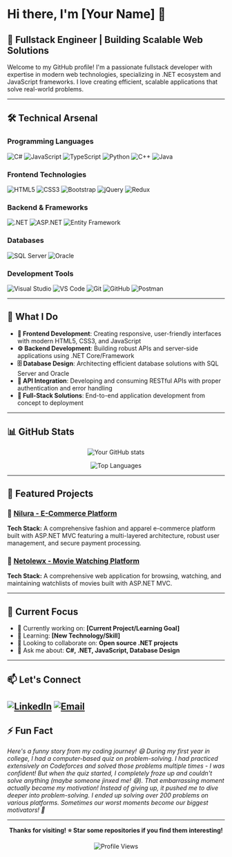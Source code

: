 # Hi there, I'm [Your Name] 👋

## 🚀 Fullstack Engineer | Building Scalable Web Solutions

Welcome to my GitHub profile! I'm a passionate fullstack developer with expertise in modern web technologies, specializing in .NET ecosystem and JavaScript frameworks. I love creating efficient, scalable applications that solve real-world problems.

---

## 🛠️ Technical Arsenal

### **Programming Languages**
![C#](https://img.shields.io/badge/C%23-239120?style=for-the-badge&logo=c-sharp&logoColor=white)
![JavaScript](https://img.shields.io/badge/JavaScript-F7DF1E?style=for-the-badge&logo=javascript&logoColor=black)
![TypeScript](https://img.shields.io/badge/TypeScript-007ACC?style=for-the-badge&logo=typescript&logoColor=white)
![Python](https://img.shields.io/badge/Python-3776AB?style=for-the-badge&logo=python&logoColor=white)
![C++](https://img.shields.io/badge/C++-00599C?style=for-the-badge&logo=c%2B%2B&logoColor=white)
![Java](https://img.shields.io/badge/Java-ED8B00?style=for-the-badge&logo=openjdk&logoColor=white)

### **Frontend Technologies**
![HTML5](https://img.shields.io/badge/HTML5-E34F26?style=for-the-badge&logo=html5&logoColor=white)
![CSS3](https://img.shields.io/badge/CSS3-1572B6?style=for-the-badge&logo=css3&logoColor=white)
![Bootstrap](https://img.shields.io/badge/Bootstrap-563D7C?style=for-the-badge&logo=bootstrap&logoColor=white)
![jQuery](https://img.shields.io/badge/jQuery-0769AD?style=for-the-badge&logo=jquery&logoColor=white)
![Redux](https://img.shields.io/badge/Redux-593D88?style=for-the-badge&logo=redux&logoColor=white)

### **Backend & Frameworks**
![.NET](https://img.shields.io/badge/.NET-5C2D91?style=for-the-badge&logo=.net&logoColor=white)
![ASP.NET](https://img.shields.io/badge/ASP.NET-5C2D91?style=for-the-badge&logo=.net&logoColor=white)
![Entity Framework](https://img.shields.io/badge/Entity%20Framework-5C2D91?style=for-the-badge&logo=.net&logoColor=white)

### **Databases**
![SQL Server](https://img.shields.io/badge/Microsoft%20SQL%20Server-CC2927?style=for-the-badge&logo=microsoft%20sql%20server&logoColor=white)
![Oracle](https://img.shields.io/badge/Oracle-F80000?style=for-the-badge&logo=oracle&logoColor=white)

### **Development Tools**
![Visual Studio](https://img.shields.io/badge/Visual%20Studio-5C2D91?style=for-the-badge&logo=visual%20studio&logoColor=white)
![VS Code](https://img.shields.io/badge/Visual%20Studio%20Code-007ACC?style=for-the-badge&logo=visual%20studio%20code&logoColor=white)
![Git](https://img.shields.io/badge/Git-F05032?style=for-the-badge&logo=git&logoColor=white)
![GitHub](https://img.shields.io/badge/GitHub-100000?style=for-the-badge&logo=github&logoColor=white)
![Postman](https://img.shields.io/badge/Postman-FF6C37?style=for-the-badge&logo=postman&logoColor=white)

---

## 💼 What I Do

- **🎨 Frontend Development**: Creating responsive, user-friendly interfaces with modern HTML5, CSS3, and JavaScript
- **⚙️ Backend Development**: Building robust APIs and server-side applications using .NET Core/Framework
- **🗄️ Database Design**: Architecting efficient database solutions with SQL Server and Oracle
- **🔗 API Integration**: Developing and consuming RESTful APIs with proper authentication and error handling
- **📱 Full-Stack Solutions**: End-to-end application development from concept to deployment

---

## 📊 GitHub Stats

<div align="center">
  
![Your GitHub stats](https://github-readme-stats.vercel.app/api?username=YOUR_USERNAME&show_icons=true&theme=radical&hide_border=true)

![Top Languages](https://github-readme-stats.vercel.app/api/top-langs/?username=YOUR_USERNAME&layout=compact&theme=radical&hide_border=true)

</div>

---

## 🌟 Featured Projects

### 🔗 [Nilura - E-Commerce Platform](https://github.com/ELZAYDA/E-Commerce)
**Tech Stack:** A comprehensive fashion and apparel e-commerce platform built with ASP.NET MVC featuring a multi-layered architecture, robust user management, and secure payment processing.

### 🔗 [Netolewx - Movie Watching Platform](https://github.com/ELZAYDA/Netolex)
**Tech Stack:** A comprehensive web application for browsing, watching, and maintaining watchlists of movies built with ASP.NET MVC.

---

## 🎯 Current Focus

- 🔭 Currently working on: **[Current Project/Learning Goal]**
- 🌱 Learning: **[New Technology/Skill]**
- 👯 Looking to collaborate on: **Open source .NET projects**
- 💬 Ask me about: **C#, .NET, JavaScript, Database Design**

---

## 📫 Let's Connect
[![LinkedIn](https://img.shields.io/badge/LinkedIn-0077B5?style=for-the-badge&logo=linkedin&logoColor=white)](linkedin.com/in/ahmed-nabil-452762293 )
[![Email](https://img.shields.io/badge/Email-D14836?style=for-the-badge&logo=gmail&logoColor=white)]( ahmedelzayda19@gmail.com)
---

## ⚡ Fun Fact
*Here's a funny story from my coding journey! 😄
During my first year in college, I had a computer-based quiz on problem-solving. I had practiced extensively on Codeforces and solved those problems multiple times - I was confident! But when the quiz started, I completely froze up and couldn't solve anything (maybe someone jinxed me! 😅).
That embarrassing moment actually became my motivation! Instead of giving up, it pushed me to dive deeper into problem-solving. I ended up solving over 200 problems on various platforms. Sometimes our worst moments become our biggest motivators! 🚀*

---

<div align="center">
  
**Thanks for visiting! ⭐ Star some repositories if you find them interesting!**

![Profile Views](https://komarev.com/ghpvc/?username=YOUR_USERNAME&color=blueviolet&style=flat-square&label=Profile+Views)

</div>
